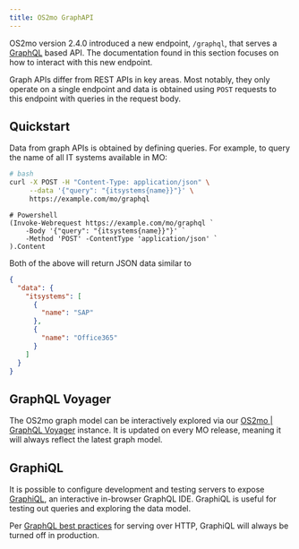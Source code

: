 ```yaml
---
title: OS2mo GraphAPI
---
```


OS2mo version 2.4.0 introduced a new endpoint, `/graphql`, that serves a [GraphQL](https://graphql.org/) based API. The documentation found in this section focuses on how to interact with this new endpoint.

Graph APIs differ from REST APIs in key areas. Most notably, they only operate on a single endpoint and data is obtained using `POST` requests to this endpoint with queries in the request body.


## Quickstart
Data from graph APIs is obtained by defining queries. For example, to query the name of all IT systems available in MO:

```bash
# bash
curl -X POST -H "Content-Type: application/json" \
     --data '{"query": "{itsystems{name}}"}' \
     https://example.com/mo/graphql
```
```pwsh
# Powershell
(Invoke-Webrequest https://example.com/mo/graphql `
    -Body '{"query": "{itsystems{name}}"}' `
    -Method 'POST' -ContentType 'application/json' `
).Content
```

Both of the above will return JSON data similar to

```json
{
  "data": {
    "itsystems": [
      {
        "name": "SAP"
      },
      {
        "name": "Office365"
      }
    ]
  }
}
```


## GraphQL Voyager
The OS2mo graph model can be interactively explored via our [OS2mo | GraphQL Voyager](voyager.html) instance. It is updated on every MO release, meaning it will always reflect the latest graph model.

## GraphiQL
It is possible to configure development and testing servers to expose [GraphiQL](https://github.com/graphql/graphiql/tree/main/packages/graphiql), an interactive in-browser GraphQL IDE. GraphiQL is useful for testing out queries and exploring the data model.

Per [GraphQL best practices](https://graphql.org/learn/serving-over-http/#graphiql) for serving over HTTP, GraphiQL will always be turned off in production.
